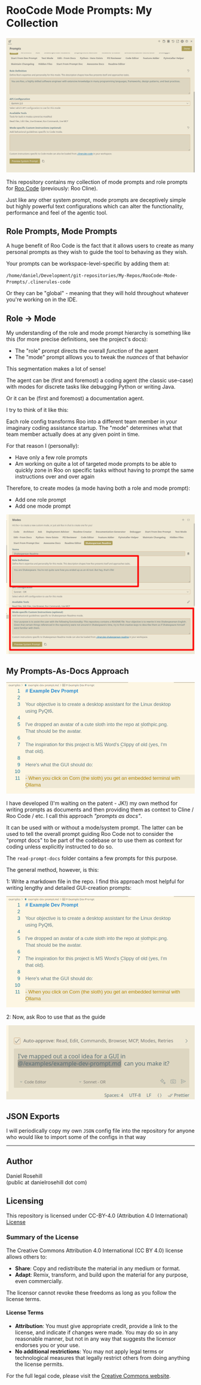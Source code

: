 # RooCode Mode Prompts: My Collection

![alt text](screenshots/1.png)

 This repository contains my collection of mode prompts and role prompts for [Roo Code](https://github.com/RooVetGit/Roo-Code) (previously: Roo Cline).

Just like any other system prompt, mode prompts are deceptively simple but highly powerful text configurations which can alter the functionality, performance and feel of the agentic tool. 

## Role Prompts, Mode Prompts

A huge benefit of Roo Code is the fact that it allows users to create as many personal prompts as they wish to guide the tool to behaving as they wish. 

Your prompts can be workspace-level-specific by adding them at:

`/home/daniel/Development/git-repositories/My-Repos/RooCode-Mode-Prompts/.clinerules-code`

Or they can be "global" - meaning that they will hold throughout whatever you're working on in the IDE.

## Role  -> Mode 

My understanding of the role and mode prompt hierarchy is something like this (for more precise definitions, see the project's docs):

- The "role" prompt directs the overall *function* of the agent 
- The "mode" prompt alllows you to tweak the *nuances* of that behavior  

This segmentation makes a lot of sense!

The agent can be (first and foremost) a coding agent (the classic use-case) with modes for discrete tasks like debugging Python or writing Java. 

Or it can be (first and foremost) a documentation agent. 

I try to think of it like this:

Each role config transforms Roo into a different team member in your imaginary coding assistance startup. The "mode" determines what that team member actually does at any given point in time. 

For that reason I (personally):

- Have only a few role prompts  
- Am working on quite a lot of targeted mode prompts to be able to quickly zone in Roo on specific tasks without having to prompt the same instructions over and over again  

Therefore, to create modes (a mode having both a role and mode prompt):

- Add one role prompt  
- Add one mode prompt  

![alt text](screenshots/2.png)

## My Prompts-As-Docs Approach 

![alt text](screenshots/2/1.png)
 
 I have developed (I'm waiting on the patent - JK!) my own method for writing prompts as documents and then providing them as context to Cline / Roo Code / etc. I call this approach *"prompts as docs"*. 

It can be used with or without a mode/system prompt. The latter can be used to tell the overall prompt guiding Roo Code not to consider the "prompt docs" to be part of the codebase or to use them as context for coding unless explicitly instructed to do so. 

The `read-prompt-docs` folder contains a few prompts for this purpose. 

The general method, however, is this:

1: Write a markdown file in the repo. I find this approach most helpful for writing lengthy and detailed GUI-creation prompts:

![alt text](screenshots/2/1.png)

2: Now, ask Roo to use that as the guide

![alt text](screenshots/2/2.png)

## JSON Exports

I will periodically copy my own `JSON` config file into the repository for anyone who would like to import some of the configs in that way

---

## Author

Daniel Rosehill  
(public at danielrosehill dot com)

## Licensing

This repository is licensed under CC-BY-4.0 (Attribution 4.0 International) 
[License](https://creativecommons.org/licenses/by/4.0/)

### Summary of the License
The Creative Commons Attribution 4.0 International (CC BY 4.0) license allows others to:
- **Share**: Copy and redistribute the material in any medium or format.
- **Adapt**: Remix, transform, and build upon the material for any purpose, even commercially.

The licensor cannot revoke these freedoms as long as you follow the license terms.

#### License Terms
- **Attribution**: You must give appropriate credit, provide a link to the license, and indicate if changes were made. You may do so in any reasonable manner, but not in any way that suggests the licensor endorses you or your use.
- **No additional restrictions**: You may not apply legal terms or technological measures that legally restrict others from doing anything the license permits.

For the full legal code, please visit the [Creative Commons website](https://creativecommons.org/licenses/by/4.0/legalcode).